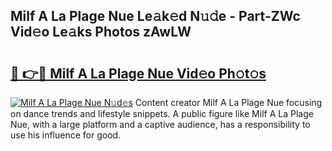 ## Milf A La Plage Nue Le𝚊k𝚎d N𝚞𝚍e - Part-ZWc Vid𝚎o Le𝚊ks Photos zAwLW

# <h2><a href="http://fb7qcn.evod.top/?m=Milf+A+La+Plage+Nue">🔗 👉🔴 Milf A La Plage Nue Vid𝚎o Ph𝚘t𝚘s</a></h2>

[![Milf A La Plage Nue N𝚞d𝚎s](https://i.imgur.com/8V9OHl7.gif)](http://fb7qcn.evod.top/?m=Milf+A+La+Plage+Nue)
Content creator Milf A La Plage Nue focusing on dance trends and lifestyle snippets. A public figure like Milf A La Plage Nue, with a large platform and a captive audience, has a responsibility to use his influence for good. 
